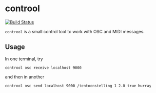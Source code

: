 # controol

[![Build Status](https://travis-ci.org/wustenberg/controol.svg?branch=master)](https://travis-ci.org/wustenberg/controol)

`controol` is a small control tool to work with OSC and MIDI messages.

## Usage

In one terminal, try

    controol osc receive localhost 9000

and then in another

    controol osc send localhost 9000 /tentoonstelling 1 2.0 true hurray
